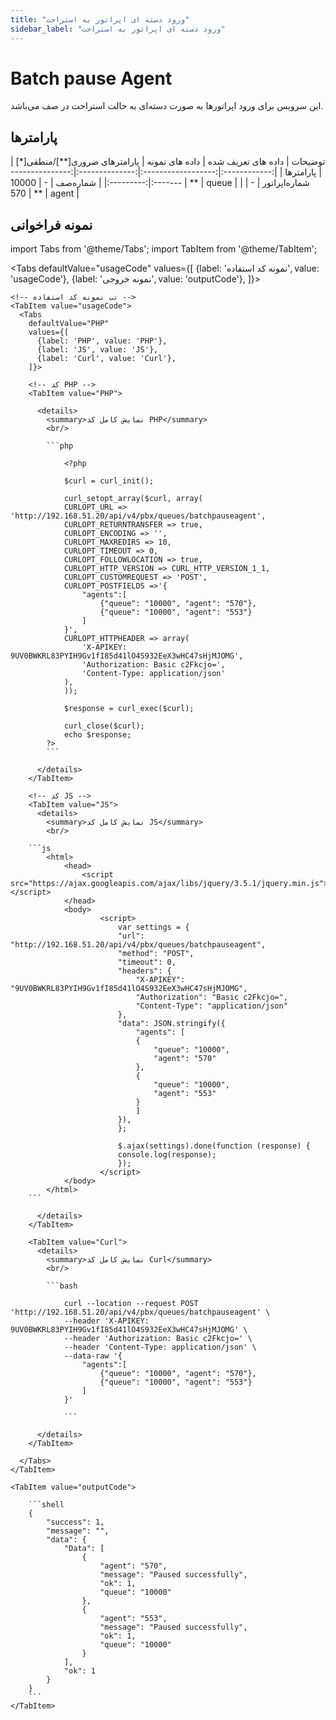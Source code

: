 ```yaml
---
title: "ورود دسته ای اپراتور به استراحت"
sidebar_label: "ورود دسته ای اپراتور به استراحت"
---
```

# Batch pause Agent

این سرویس برای ورود اپراتورها به صورت دسته‌ای به حالت استراحت در صف می‌باشد.

## پارامتر‌ها

<div class="custom-table">
|    توضیحات   | داده های تعریف شده | داده های نمونه | پارامترهای ضروری[**]/منطقی[*] | پارامترها |
|:------------:|:------------------:|:--------------:|:----------------------:|:---------:|
|    شماره‌صف   |          -         |       10000      |           **           |   queue   |
| شماره‌اپراتور |          -         |       570      |           **           |   agent   |
</div>

## نمونه فراخوانی

<!--  -->
import Tabs from '@theme/Tabs';
import TabItem from '@theme/TabItem';

  <Tabs
    defaultValue="usageCode"
    values={[
      {label: 'نمونه کد استفاده', value: 'usageCode'},
      {label: 'نمونه خروجی', value: 'outputCode'},
    ]}>

    <!-- تب نمونه کد استفاده -->
    <TabItem value="usageCode">
      <Tabs
        defaultValue="PHP"
        values={[
          {label: 'PHP', value: 'PHP'},
          {label: 'JS', value: 'JS'},
          {label: 'Curl', value: 'Curl'},
        ]}>

        <!-- کد PHP -->
        <TabItem value="PHP">
      
          <details>
            <summary>نمایش کامل کد PHP</summary>
            <br/>

			```php

				<?php

				$curl = curl_init();

				curl_setopt_array($curl, array(
				CURLOPT_URL => 'http://192.168.51.20/api/v4/pbx/queues/batchpauseagent',
				CURLOPT_RETURNTRANSFER => true,
				CURLOPT_ENCODING => '',
				CURLOPT_MAXREDIRS => 10,
				CURLOPT_TIMEOUT => 0,
				CURLOPT_FOLLOWLOCATION => true,
				CURLOPT_HTTP_VERSION => CURL_HTTP_VERSION_1_1,
				CURLOPT_CUSTOMREQUEST => 'POST',
				CURLOPT_POSTFIELDS =>'{
					"agents":[
						{"queue": "10000", "agent": "570"},
						{"queue": "10000", "agent": "553"}
					]
				}',
				CURLOPT_HTTPHEADER => array(
					'X-APIKEY: 9UV0BWKRL83PYIH9Gv1fI85d41lO4S932EeX3wHC47sHjMJOMG',
					'Authorization: Basic c2Fkcjo=',
					'Content-Type: application/json'
				),
				));

				$response = curl_exec($curl);

				curl_close($curl);
				echo $response;
			?>
			```

          </details>
        </TabItem>

        <!-- کد JS -->
        <TabItem value="JS">
          <details>
            <summary>نمایش کامل کد JS</summary>
            <br/>

		```js
			<html>
				<head>
					<script src="https://ajax.googleapis.com/ajax/libs/jquery/3.5.1/jquery.min.js"></script>
				</head>
				<body>
						<script>
							var settings = {
							"url": "http://192.168.51.20/api/v4/pbx/queues/batchpauseagent",
							"method": "POST",
							"timeout": 0,
							"headers": {
								"X-APIKEY": "9UV0BWKRL83PYIH9Gv1fI85d41lO4S932EeX3wHC47sHjMJOMG",
								"Authorization": "Basic c2Fkcjo=",
								"Content-Type": "application/json"
							},
							"data": JSON.stringify({
								"agents": [
								{
									"queue": "10000",
									"agent": "570"
								},
								{
									"queue": "10000",
									"agent": "553"
								}
								]
							}),
							};

							$.ajax(settings).done(function (response) {
							console.log(response);
							});
						</script>
				</body>
			</html>
		```

          </details>
        </TabItem>

        <TabItem value="Curl">
          <details>
            <summary>نمایش کامل کد Curl</summary>
            <br/>

			```bash

				curl --location --request POST 'http://192.168.51.20/api/v4/pbx/queues/batchpauseagent' \
				--header 'X-APIKEY: 9UV0BWKRL83PYIH9Gv1fI85d41lO4S932EeX3wHC47sHjMJOMG' \
				--header 'Authorization: Basic c2Fkcjo=' \
				--header 'Content-Type: application/json' \
				--data-raw '{
					"agents":[
						{"queue": "10000", "agent": "570"},
						{"queue": "10000", "agent": "553"}
					]
				}'

				```

          </details>
        </TabItem>

      </Tabs>
    </TabItem>

    <TabItem value="outputCode">

		```shell
		{
			"success": 1,
			"message": "",
			"data": {
				"Data": [
					{
						"agent": "570",
						"message": "Paused successfully",
						"ok": 1,
						"queue": "10000"
					},
					{
						"agent": "553",
						"message": "Paused successfully",
						"ok": 1,
						"queue": "10000"
					}
				],
				"ok": 1
			}
		}
		```
    </TabItem>

  </Tabs>
